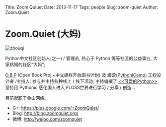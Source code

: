 Title: Zoom.Quiuet
Date: 2013-11-17
Tags: people
Slug: zoom-quiet
Author: Zoom.Quiet


# Zoom.Quiet (大妈)

![zhouqi](http://pyconcn.qiniudn.com/images/volunteer/zhouqi.png)

Python中文社区创始人(之一) / 管理员,
热心于 Python 等等社区的公益事业, 大家熟知的社区"大妈";

[O.B.P](http://code.google.com/p/openbookproject/)
(Open Book Proj.~中文蟒样开放图书计划)
及
蟒营([PythoniCamp](http://code.google.com/p/kcpycamp/wiki/PythoniCamp))
工程设计者 /主持人;
参与并主持各种线上 / 线下活动;
主持编撰了
[<<可爱的Python>>](http://book.douban.com/subject/3884108/)
坚持用 Pythonic 感化国人进入 FLOSS世界进行学习 / 分享 / 创造...

目前就职于金山网络。

- G+:   https://plus.google.com/+ZoomQuiet/
- Blog: http://blog.zoomquiet.org/
- 微博:  http://weibo.com/zoomquiet

